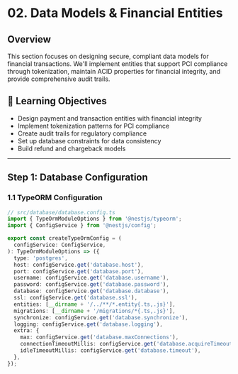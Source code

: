 # 02. Data Models & Financial Entities

## Overview

This section focuses on designing secure, compliant data models for financial transactions. We'll implement entities that support PCI compliance through tokenization, maintain ACID properties for financial integrity, and provide comprehensive audit trails.

## 🎯 Learning Objectives

- Design payment and transaction entities with financial integrity
- Implement tokenization patterns for PCI compliance
- Create audit trails for regulatory compliance
- Set up database constraints for data consistency
- Build refund and chargeback models

---

## Step 1: Database Configuration

### 1.1 TypeORM Configuration

```typescript
// src/database/database.config.ts
import { TypeOrmModuleOptions } from '@nestjs/typeorm';
import { ConfigService } from '@nestjs/config';

export const createTypeOrmConfig = (
  configService: ConfigService,
): TypeOrmModuleOptions => ({
  type: 'postgres',
  host: configService.get('database.host'),
  port: configService.get('database.port'),
  username: configService.get('database.username'),
  password: configService.get('database.password'),
  database: configService.get('database.database'),
  ssl: configService.get('database.ssl'),
  entities: [__dirname + '/../**/*.entity{.ts,.js}'],
  migrations: [__dirname + '/migrations/*{.ts,.js}'],
  synchronize: configService.get('database.synchronize'),
  logging: configService.get('database.logging'),
  extra: {
    max: configService.get('database.maxConnections'),
    connectionTimeoutMillis: configService.get('database.acquireTimeout'),
    idleTimeoutMillis: configService.get('database.timeout'),
  },
});
```